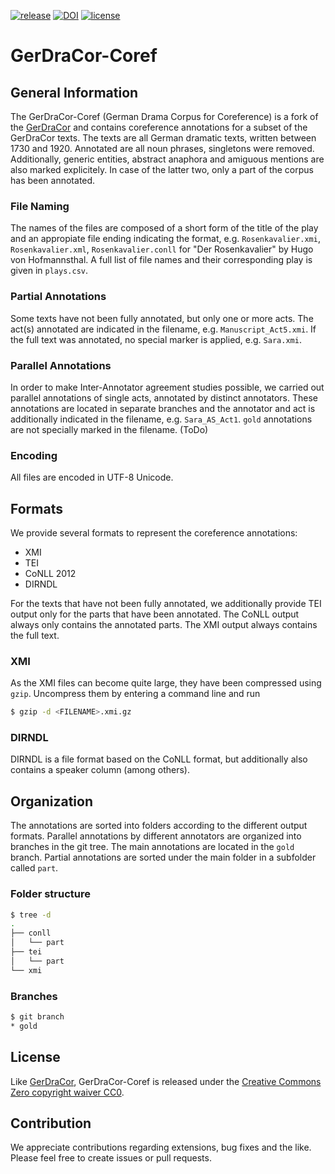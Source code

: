 [![release](https://img.shields.io/github/release-pre/quadrama/gerdracor-coref.svg)](https://github.com/quadrama/gerdracor-coref/releases/latest)
[![DOI](https://zenodo.org/badge/223186468.svg)](https://zenodo.org/badge/latestdoi/223186468)
[![license](https://img.shields.io/badge/license-CC0-blue.svg)](https://github.com/quadrama/gerdracor-coref/blob/gold/LICENSE)

# GerDraCor-Coref

## General Information

The GerDraCor-Coref (German Drama Corpus for Coreference) is a fork of the [GerDraCor](https://github.com/dracor-org/gerdracor) and contains coreference annotations for a subset of the GerDraCor texts. The texts are all German dramatic texts, written between 1730 and 1920. Annotated are all noun phrases, singletons were removed. Additionally, generic entities, abstract anaphora and amiguous mentions are also marked explicitely. In case of the latter two, only a part of the corpus has been annotated.

### File Naming

The names of the files are composed of a short form of the title of the play and an appropiate file ending indicating the format, e.g. `Rosenkavalier.xmi`, `Rosenkavalier.xml`, `Rosenkavalier.conll` for "Der Rosenkavalier" by Hugo von Hofmannsthal. A full list of file names and their corresponding play is given in `plays.csv`.

### Partial Annotations

Some texts have not been fully annotated, but only one or more acts. The act(s) annotated are indicated in the filename, e.g. `Manuscript_Act5.xmi`. If the full text was annotated, no special marker is applied, e.g. `Sara.xmi`.

### Parallel Annotations

In order to make Inter-Annotator agreement studies possible, we carried out parallel annotations of single acts, annotated by distinct annotators. These annotations are located in separate branches and the annotator and act is additionally indicated in the filename, e.g. `Sara_AS_Act1`. `gold` annotations are not specially marked in the filename. (ToDo)

### Encoding

All files are encoded in UTF-8 Unicode.

## Formats

We provide several formats to represent the coreference annotations:

- XMI
- TEI
- CoNLL 2012
- DIRNDL

For the texts that have not been fully annotated, we additionally provide TEI output only for the parts that have been annotated. The CoNLL output always only contains the annotated parts. The XMI output always contains the full text.

### XMI

As the XMI files can become quite large, they have been compressed using `gzip`. Uncompress them by entering a command line and run

```sh
$ gzip -d <FILENAME>.xmi.gz
```

### DIRNDL

DIRNDL is a file format based on the CoNLL format, but additionally also contains a speaker column (among others).

## Organization

The annotations are sorted into folders according to the different output formats.
Parallel annotations by different annotators are organized into branches in the git tree. The main annotations are located in the `gold` branch. Partial annotations are sorted under the main folder in a subfolder called `part`.

### Folder structure

```sh
$ tree -d
.
├── conll
│   └── part
├── tei
│   └── part
└── xmi
```

### Branches

```sh
$ git branch
* gold
```

## License

Like [GerDraCor](https://github.com/dracor-org/gerdracor), GerDraCor-Coref is released under the [Creative Commons Zero copyright waiver CC0](https://creativecommons.org/share-your-work/public-domain/cc0/).

## Contribution

We appreciate contributions regarding extensions, bug fixes and the like. Please feel free to create issues or pull requests.

